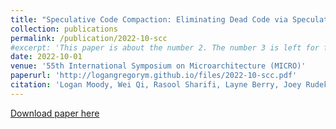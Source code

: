 ```yaml
---
title: "Speculative Code Compaction: Eliminating Dead Code via Speculative Microcode Transformations"
collection: publications
permalink: /publication/2022-10-scc
#excerpt: 'This paper is about the number 2. The number 3 is left for future work.'
date: 2022-10-01
venue: '55th International Symposium on Microarchitecture (MICRO)'
paperurl: 'http://logangregorym.github.io/files/2022-10-scc.pdf'
citation: 'Logan Moody, Wei Qi, Rasool Sharifi, Layne Berry, Joey Rudek, Jayesh Gaur, Jeff Parkhurst, Sreenivas Subramoney, Kevin Skadron, Ashish Venkat. "Speculative Code Compaction: Eliminating Dead Code via Speculative Microcode Transformations." <i>55th International Symposium on Microarchitecture (MICRO)</i>, 2022.'
---
```


[Download paper here](http://logangregorym.github.io/files/2022-10-scc.pdf)

<!---
This paper is about the number 2. The number 3 is left for future work.

Recommended citation: Logan Moody, Wei Qi, Rasool Sharifi, Layne Berry, Joey Rudek, Jayesh Gaur, Jeff Parkhurst, Sreenivas Subramoney, Kevin Skadron, Ashish Venkat. "Speculative Code Compaction: Eliminating Dead Code via Speculative Microcode Transformations." <i>55th International Symposium on Microarchitecture (MICRO)</i>, 2022.
--->

